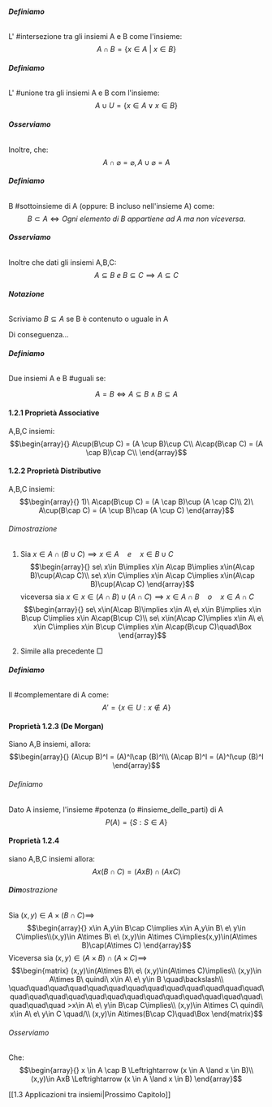 ###### **Definiamo**
L' #intersezione tra gli insiemi A e B come l'insieme: 
$$A \cap B = \{ x \in A\ |\ x \in B \}$$
###### **Definiamo**
L' #unione tra gli insiemi A e B com l'insieme:
$$A \cup U = \{x\in A \vee x \in B \}$$
###### **Osserviamo**
Inoltre, che:
$$A \cap \varnothing = \varnothing, A \cup \varnothing = A$$

###### **Definiamo**
B #sottoinsieme di A (oppure: B incluso nell'insieme A) come:
$$B \subset A \iff Ogni\ elemento\ di\ B\ appartiene\ ad\ A\ ma\ non\ viceversa. $$

###### **Osserviamo**
Inoltre che dati gli insiemi A,B,C:$$A \subseteq B\ e\ B \subseteq C \implies A \subseteq C$$
###### **Notazione**
Scriviamo $B \subseteq A$ se B è contenuto o uguale in A

Di conseguenza...
###### **Definiamo**
Due insiemi A e B #uguali se:

$$A=B \iff A\subseteq B \land B \subseteq A$$
#### 1.2.1 Proprietà Associative
A,B,C insiemi:
$$\begin{array}{}
	A\cup(B\cup C) = (A \cup B)\cup C\\
	A\cap(B\cap C) = (A \cap B)\cap C\\
\end{array}$$
#### 1.2.2 Proprietà Distributive
A,B,C insiemi:
$$\begin{array}{}
	1)\ A\cap(B\cup C) = (A \cap B)\cup (A \cap C)\\
	2)\ A\cup(B\cap C) = (A \cup B)\cap (A \cup C)
\end{array}$$
###### Dimostrazione
1) Sia $x\in A\cap(B\cup C)\implies x\in A\quad e\quad x\in B\cup C$ $$\begin{array}{}
	se\ x\in B\implies x\in A\cap B\implies x\in(A\cap B)\cup(A\cap C)\\
	se\ x\in C\implies x\in A\cap C\implies x\in(A\cap B)\cup(A\cap C)
\end{array}$$
viceversa sia $x\in x\in(A\cap B)\cup(A\cap C)\implies x\in A\cap B\quad o\quad x\in A\cap C$
$$\begin{array}{}
	se\ x\in(A\cap B)\implies x\in A\ e\ x\in B\implies x\in B\cup C\implies x\in A\cap(B\cup C)\\
	se\ x\in(A\cap C)\implies x\in A\ e\ x\in C\implies x\in B\cup C\implies x\in A\cap(B\cup C)\quad\Box
\end{array}$$

2) Simile alla precedente $\Box$

###### **Definiamo**
Il #complementare di A come:$$A'=\{x\in U:x\not\in A\}$$
#### Proprietà 1.2.3 (De Morgan)
Siano A,B insiemi, allora:$$\begin{array}{}
	(A\cup B)^I = (A)^I\cap (B)^I\\
	(A\cap B)^I = (A)^I\cup (B)^I
\end{array}$$
###### Definiamo
Dato A insieme, l'insieme #potenza (o #insieme_delle_parti) di A
$$P(A)=\{ S:S \in A \}$$

#### Proprietà 1.2.4
siano A,B,C insiemi allora:
$$Ax(B\cap C) = (AxB)\cap(AxC)$$

###### **Dim**ostrazione
Sia $(x,y)\in A\times(B\cap C)\implies$ $$\begin{array}{}
x\in A,y\in B\cap C\implies x\in A,y\in B\ e\ y\in C\implies\\(x,y)\in A\times B\ e\ (x,y)\in A\times C\implies(x,y)\in(A\times B)\cap(A\times C)
\end{array}$$
Viceversa
sia $(x,y)\in(A\times B)\cap(A\times C)\implies$ $$\begin{matrix}
	(x,y)\in(A\times B)\ e\ (x,y)\in(A\times C)\implies\\
	(x,y)\in A\times B\ quindi\ x\in A\ e\ y\in B \quad\backslash\\
	\quad\quad\quad\quad\quad\quad\quad\quad\quad\quad\quad\quad\quad\quad\quad\quad\quad\quad\quad\quad\quad\quad\quad\quad\quad\quad\quad\quad\quad
	>x\in A\ e\ y\in B\cap C\implies\\
	(x,y)\in A\times C\ quindi\ x\in A\ e\ y\in C \quad/\\
	(x,y)\in A\times(B\cap C)\quad\Box
\end{matrix}$$
###### Osserviamo
Che:
$$\begin{array}{}
	x \in A \cap B \Leftrightarrow (x \in A \land x \in B)\\
	(x,y)\in AxB \Leftrightarrow (x \in A \land x \in B)
\end{array}$$

[[1.3 Applicazioni tra insiemi|Prossimo Capitolo]] 